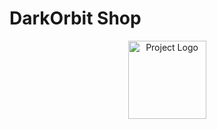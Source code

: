 # DarkOrbit Shop
<p align="center">
  <img src="https://media.discordapp.net/attachments/339601891992535041/1148062437766086786/image.png" alt="Project Logo" width="125" height="125">
</p>
